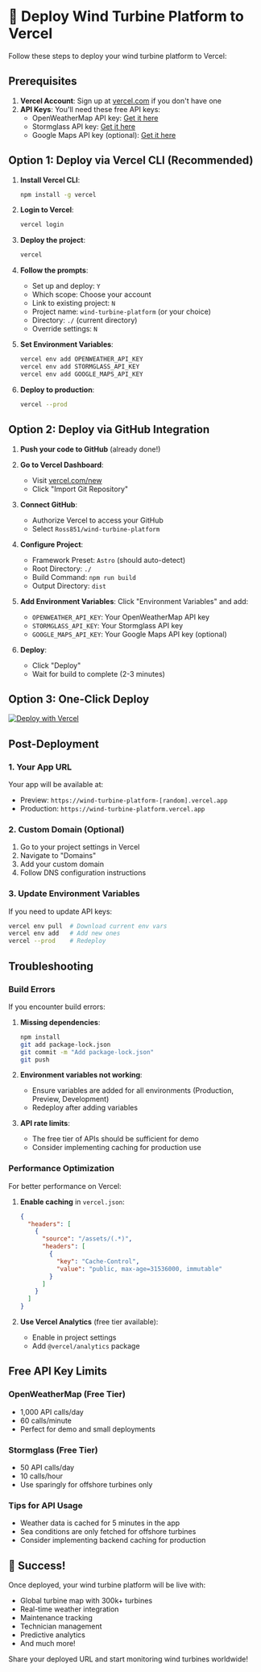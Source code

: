 # 🚀 Deploy Wind Turbine Platform to Vercel

Follow these steps to deploy your wind turbine platform to Vercel:

## Prerequisites

1. **Vercel Account**: Sign up at [vercel.com](https://vercel.com) if you don't have one
2. **API Keys**: You'll need these free API keys:
   - OpenWeatherMap API key: [Get it here](https://openweathermap.org/api)
   - Stormglass API key: [Get it here](https://stormglass.io/)
   - Google Maps API key (optional): [Get it here](https://console.cloud.google.com/)

## Option 1: Deploy via Vercel CLI (Recommended)

1. **Install Vercel CLI**:
   ```bash
   npm install -g vercel
   ```

2. **Login to Vercel**:
   ```bash
   vercel login
   ```

3. **Deploy the project**:
   ```bash
   vercel
   ```

4. **Follow the prompts**:
   - Set up and deploy: `Y`
   - Which scope: Choose your account
   - Link to existing project: `N`
   - Project name: `wind-turbine-platform` (or your choice)
   - Directory: `./` (current directory)
   - Override settings: `N`

5. **Set Environment Variables**:
   ```bash
   vercel env add OPENWEATHER_API_KEY
   vercel env add STORMGLASS_API_KEY
   vercel env add GOOGLE_MAPS_API_KEY
   ```

6. **Deploy to production**:
   ```bash
   vercel --prod
   ```

## Option 2: Deploy via GitHub Integration

1. **Push your code to GitHub** (already done!)

2. **Go to Vercel Dashboard**:
   - Visit [vercel.com/new](https://vercel.com/new)
   - Click "Import Git Repository"

3. **Connect GitHub**:
   - Authorize Vercel to access your GitHub
   - Select `Ross851/wind-turbine-platform`

4. **Configure Project**:
   - Framework Preset: `Astro` (should auto-detect)
   - Root Directory: `./`
   - Build Command: `npm run build`
   - Output Directory: `dist`

5. **Add Environment Variables**:
   Click "Environment Variables" and add:
   - `OPENWEATHER_API_KEY`: Your OpenWeatherMap API key
   - `STORMGLASS_API_KEY`: Your Stormglass API key
   - `GOOGLE_MAPS_API_KEY`: Your Google Maps API key (optional)

6. **Deploy**:
   - Click "Deploy"
   - Wait for build to complete (2-3 minutes)

## Option 3: One-Click Deploy

[![Deploy with Vercel](https://vercel.com/button)](https://vercel.com/new/clone?repository-url=https://github.com/Ross851/wind-turbine-platform&env=OPENWEATHER_API_KEY,STORMGLASS_API_KEY,GOOGLE_MAPS_API_KEY&envDescription=API%20keys%20needed%20for%20weather%20and%20map%20services&envLink=https://github.com/Ross851/wind-turbine-platform/blob/main/.env.example)

## Post-Deployment

### 1. **Your App URL**
Your app will be available at:
- Preview: `https://wind-turbine-platform-[random].vercel.app`
- Production: `https://wind-turbine-platform.vercel.app`

### 2. **Custom Domain (Optional)**
1. Go to your project settings in Vercel
2. Navigate to "Domains"
3. Add your custom domain
4. Follow DNS configuration instructions

### 3. **Update Environment Variables**
If you need to update API keys:
```bash
vercel env pull  # Download current env vars
vercel env add   # Add new ones
vercel --prod    # Redeploy
```

## Troubleshooting

### Build Errors
If you encounter build errors:

1. **Missing dependencies**:
   ```bash
   npm install
   git add package-lock.json
   git commit -m "Add package-lock.json"
   git push
   ```

2. **Environment variables not working**:
   - Ensure variables are added for all environments (Production, Preview, Development)
   - Redeploy after adding variables

3. **API rate limits**:
   - The free tier of APIs should be sufficient for demo
   - Consider implementing caching for production use

### Performance Optimization
For better performance on Vercel:

1. **Enable caching** in `vercel.json`:
   ```json
   {
     "headers": [
       {
         "source": "/assets/(.*)",
         "headers": [
           {
             "key": "Cache-Control",
             "value": "public, max-age=31536000, immutable"
           }
         ]
       }
     ]
   }
   ```

2. **Use Vercel Analytics** (free tier available):
   - Enable in project settings
   - Add `@vercel/analytics` package

## Free API Key Limits

### OpenWeatherMap (Free Tier)
- 1,000 API calls/day
- 60 calls/minute
- Perfect for demo and small deployments

### Stormglass (Free Tier)
- 50 API calls/day
- 10 calls/hour
- Use sparingly for offshore turbines only

### Tips for API Usage
- Weather data is cached for 5 minutes in the app
- Sea conditions are only fetched for offshore turbines
- Consider implementing backend caching for production

## 🎉 Success!

Once deployed, your wind turbine platform will be live with:
- Global turbine map with 300k+ turbines
- Real-time weather integration
- Maintenance tracking
- Technician management
- Predictive analytics
- And much more!

Share your deployed URL and start monitoring wind turbines worldwide!
